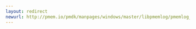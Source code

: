 ```yaml
---
layout: redirect
newurl: http://pmem.io/pmdk/manpages/windows/master/libpmemlog/pmemlog_create.3.html
---
```

